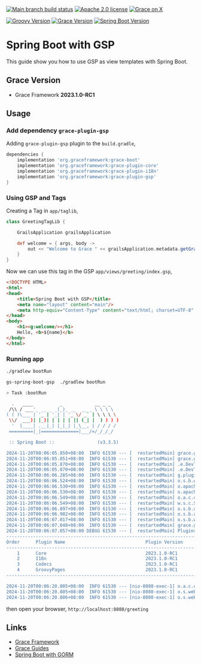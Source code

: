[![Main branch build status](https://github.com/grace-guides/gs-spring-boot-gsp/workflows/Grace%20CI/badge.svg?style=flat)](https://github.com/grace-guides/gs-spring-boot-gsp/actions?query=workflow%3A%Grace+CI%22)
[![Apache 2.0 license](https://img.shields.io/badge/License-APACHE%202.0-green.svg?logo=APACHE&style=flat)](https://opensource.org/licenses/Apache-2.0)
[![Grace on X](https://img.shields.io/twitter/follow/graceframework?style=social)](https://twitter.com/graceframework)

[![Groovy Version](https://img.shields.io/badge/Groovy-4.0.24-blue?style=flat&color=4298b8)](https://groovy-lang.org/releasenotes/groovy-4.0.html)
[![Grace Version](https://img.shields.io/badge/Grace-2023.1.0-blue?style=flat&color=f49b06)](https://github.com/graceframework/grace-framework/releases/tag/v2023.1.0-RC1)
[![Spring Boot Version](https://img.shields.io/badge/Spring_Boot-3.3.5-blue?style=flat&color=6db33f)](https://github.com/spring-projects/spring-boot/releases)


# Spring Boot with GSP

This guide show you how to use GSP as view templates with Spring Boot.

## Grace Version

- Grace Framework **2023.1.0-RC1**

## Usage

### Add dependency `grace-plugin-gsp`

Adding `grace-plugin-gsp` plugin to the `build.gradle`,

```gradle
dependencies {
	implementation 'org.graceframework:grace-boot'
	implementation 'org.graceframework:grace-plugin-core'
	implementation 'org.graceframework:grace-plugin-i18n'
	implementation 'org.graceframework:grace-plugin-gsp'
}
```

### Using GSP and Tags

Creating a Tag in `app/taglib`,

```groovy
class GreetingTagLib {

    GrailsApplication grailsApplication

    def welcome = { args, body ->
        out << "Welcome to Grace " << grailsApplication.metadata.getGrailsVersion()
    }
}
```

Now we can use this tag in the GSP `app/views/greeting/index.gsp`,

```html
<!DOCTYPE HTML>
<html>
<head>
    <title>Spring Boot with GSP</title>
    <meta name="layout" content="main"/>
    <meta http-equiv="Content-Type" content="text/html; charset=UTF-8" />
</head>
<body>
    <h1><g:welcome/></h1>
    Hello, <b>${name}</b>
</body>
</html>
```

### Running app

```bash
./gradlew bootRun
```

```bash
gs-spring-boot-gsp  ./gradlew bootRun

> Task :bootRun

  .   ____          _            __ _ _
 /\\ / ___'_ __ _ _(_)_ __  __ _ \ \ \ \
( ( )\___ | '_ | '_| | '_ \/ _` | \ \ \ \
 \\/  ___)| |_)| | | | | || (_| |  ) ) ) )
  '  |____| .__|_| |_|_| |_\__, | / / / /
 =========|_|==============|___/=/_/_/_/

 :: Spring Boot ::                (v3.3.5)

2024-11-20T00:06:05.850+08:00  INFO 61530 --- [  restartedMain] grace.guides.GraceBootApplication        : Starting GraceBootApplication using Java 17.0.12 with PID 61530 (/Users/rain/Development/github/grace/grace-guides/gs-spring-boot-gsp/build/classes/groovy/main started by rain in /Users/rain/Development/github/grace/grace-guides/gs-spring-boot-gsp)
2024-11-20T00:06:05.851+08:00  INFO 61530 --- [  restartedMain] grace.guides.GraceBootApplication        : No active profile set, falling back to 1 default profile: "default"
2024-11-20T00:06:05.870+08:00  INFO 61530 --- [  restartedMain] .e.DevToolsPropertyDefaultsPostProcessor : Devtools property defaults active! Set 'spring.devtools.add-properties' to 'false' to disable
2024-11-20T00:06:05.870+08:00  INFO 61530 --- [  restartedMain] .e.DevToolsPropertyDefaultsPostProcessor : For additional web related logging consider setting the 'logging.level.web' property to 'DEBUG'
2024-11-20T00:06:06.285+08:00  INFO 61530 --- [  restartedMain] g.plugins.DefaultGrailsPluginManager     : Total 4 plugins loaded successfully, take in 46 ms
2024-11-20T00:06:06.524+08:00  INFO 61530 --- [  restartedMain] o.s.b.w.embedded.tomcat.TomcatWebServer  : Tomcat initialized with port 8080 (http)
2024-11-20T00:06:06.530+08:00  INFO 61530 --- [  restartedMain] o.apache.catalina.core.StandardService   : Starting service [Tomcat]
2024-11-20T00:06:06.530+08:00  INFO 61530 --- [  restartedMain] o.apache.catalina.core.StandardEngine    : Starting Servlet engine: [Apache Tomcat/10.1.33]
2024-11-20T00:06:06.549+08:00  INFO 61530 --- [  restartedMain] o.a.c.c.C.[Tomcat].[localhost].[/]       : Initializing Spring embedded WebApplicationContext
2024-11-20T00:06:06.549+08:00  INFO 61530 --- [  restartedMain] w.s.c.ServletWebServerApplicationContext : Root WebApplicationContext: initialization completed in 679 ms
2024-11-20T00:06:06.897+08:00  INFO 61530 --- [  restartedMain] o.s.b.d.a.OptionalLiveReloadServer       : LiveReload server is running on port 35729
2024-11-20T00:06:06.902+08:00  INFO 61530 --- [  restartedMain] o.s.b.a.e.web.EndpointLinksResolver      : Exposing 15 endpoints beneath base path '/actuator'
2024-11-20T00:06:07.017+08:00  INFO 61530 --- [  restartedMain] o.s.b.w.embedded.tomcat.TomcatWebServer  : Tomcat started on port 8080 (http) with context path '/'
2024-11-20T00:06:07.048+08:00  INFO 61530 --- [  restartedMain] grace.guides.GraceBootApplication        : Started GraceBootApplication in 1.333 seconds (process running for 1.663)
2024-11-20T00:06:07.057+08:00 DEBUG 61530 --- [  restartedMain] PluginsInfoApplicationContextInitializer :
----------------------------------------------------------------------------------------------
Order      Plugin Name                              Plugin Version                     Enabled
----------------------------------------------------------------------------------------------
    1      Core                                     2023.1.0-RC1                             Y
    2      I18n                                     2023.1.0-RC1                             Y
    3      Codecs                                   2023.1.0-RC1                             Y
    4      GroovyPages                              2023.1.0-RC1                             Y
----------------------------------------------------------------------------------------------

2024-11-20T00:06:20.805+08:00  INFO 61530 --- [nio-8080-exec-1] o.a.c.c.C.[Tomcat].[localhost].[/]       : Initializing Spring DispatcherServlet 'dispatcherServlet'
2024-11-20T00:06:20.805+08:00  INFO 61530 --- [nio-8080-exec-1] o.s.web.servlet.DispatcherServlet        : Initializing Servlet 'dispatcherServlet'
2024-11-20T00:06:20.806+08:00  INFO 61530 --- [nio-8080-exec-1] o.s.web.servlet.DispatcherServlet        : Completed initialization in 1 ms
```

then open your browser, `http://localhost:8080/greeting`

## Links

- [Grace Framework](https://github.com/graceframework/grace-framework)
- [Grace Guides](https://github.com/grace-guides)
- [Spring Boot with GORM](https://github.com/grace-guides/gs-spring-boot-gorm)
